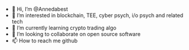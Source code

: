 - 👋 Hi, I’m @Annedabest
- 👀 I’m interested in blockchain, TEE, cyber psych, i/o psych and related tech
- 🌱 I’m currently learning crypto trading algo
- 💞️ I’m looking to collaborate on open source software
- 📫 How to reach me github

<!---
Annedabest/Annedabest is a ✨ special ✨ repository because its `README.md` (this file) appears on your GitHub profile.
You can click the Preview link to take a look at your changes.
--->
